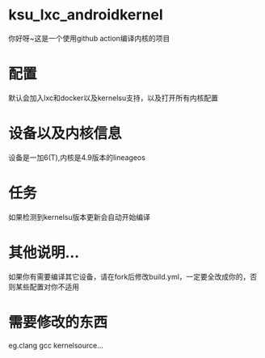 # ksu_lxc_androidkernel
你好呀~这是一个使用github action编译内核的项目
# 配置
默认会加入lxc和docker以及kernelsu支持，以及打开所有内核配置
# 设备以及内核信息
设备是一加6(T),内核是4.9版本的lineageos
# 任务
如果检测到kernelsu版本更新会自动开始编译
# 其他说明…
如果你有需要编译其它设备，请在fork后修改build.yml，一定要全改成你的，否则某些配置对你不适用
# 需要修改的东西
eg.clang gcc kernelsource…
